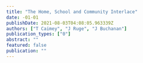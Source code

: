 ```yaml
---
title: "The Home, School and Community Interlace"
date: -01-01
publishDate: 2021-08-03T04:08:05.963339Z
authors: ["T Caimey", "J Ruge", "J Buchanan"]
publication_types: ["0"]
abstract: ""
featured: false
publication: ""
---
```


